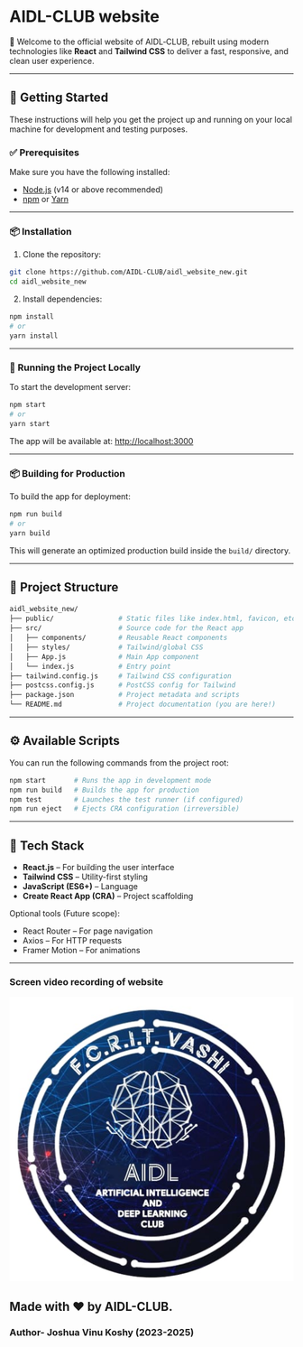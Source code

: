 # AIDL-CLUB website

🎉 Welcome to the official website of AIDL‑CLUB, rebuilt using modern technologies like **React** and **Tailwind CSS** to deliver a fast, responsive, and clean user experience.

---

## 🚀 Getting Started

These instructions will help you get the project up and running on your local machine for development and testing purposes.

### ✅ Prerequisites

Make sure you have the following installed:

- [Node.js](https://nodejs.org/) (v14 or above recommended)
- [npm](https://www.npmjs.com/) or [Yarn](https://yarnpkg.com/)

---

### 📦 Installation

1. Clone the repository:

```bash
git clone https://github.com/AIDL-CLUB/aidl_website_new.git
cd aidl_website_new
```

2. Install dependencies:

```bash
npm install
# or
yarn install
```

---

### 🔧 Running the Project Locally

To start the development server:

```bash
npm start
# or
yarn start
```

The app will be available at: [http://localhost:3000](http://localhost:3000)

---

### 📦 Building for Production

To build the app for deployment:

```bash
npm run build
# or
yarn build
```

This will generate an optimized production build inside the `build/` directory.

---

## 📁 Project Structure

```bash
aidl_website_new/
├── public/                # Static files like index.html, favicon, etc.
├── src/                   # Source code for the React app
│   ├── components/        # Reusable React components
│   ├── styles/            # Tailwind/global CSS
│   ├── App.js             # Main App component
│   └── index.js           # Entry point
├── tailwind.config.js     # Tailwind CSS configuration
├── postcss.config.js      # PostCSS config for Tailwind
├── package.json           # Project metadata and scripts
└── README.md              # Project documentation (you are here!)
```

---

## ⚙️ Available Scripts

You can run the following commands from the project root:

```bash
npm start       # Runs the app in development mode
npm run build   # Builds the app for production
npm test        # Launches the test runner (if configured)
npm run eject   # Ejects CRA configuration (irreversible)
```

---

## 🧰 Tech Stack

- **React.js** – For building the user interface
- **Tailwind CSS** – Utility-first styling
- **JavaScript (ES6+)** – Language
- **Create React App (CRA)** – Project scaffolding

Optional tools (Future scope):
- React Router – For page navigation
- Axios – For HTTP requests
- Framer Motion – For animations

---

### Screen video recording of website
<p align="center">
  <a href="https://youtu.be/lOQmyDf8l3U">
    <img src="custom_thumbnail.jpg" alt="Watch the video" width="600"/>
  </a>
</p>


## Made with ❤️ by AIDL-CLUB.

### Author- Joshua Vinu Koshy (2023-2025)
